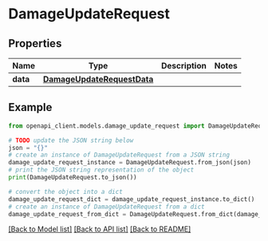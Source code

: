 # DamageUpdateRequest


## Properties

Name | Type | Description | Notes
------------ | ------------- | ------------- | -------------
**data** | [**DamageUpdateRequestData**](DamageUpdateRequestData.md) |  | 

## Example

```python
from openapi_client.models.damage_update_request import DamageUpdateRequest

# TODO update the JSON string below
json = "{}"
# create an instance of DamageUpdateRequest from a JSON string
damage_update_request_instance = DamageUpdateRequest.from_json(json)
# print the JSON string representation of the object
print(DamageUpdateRequest.to_json())

# convert the object into a dict
damage_update_request_dict = damage_update_request_instance.to_dict()
# create an instance of DamageUpdateRequest from a dict
damage_update_request_from_dict = DamageUpdateRequest.from_dict(damage_update_request_dict)
```
[[Back to Model list]](../README.md#documentation-for-models) [[Back to API list]](../README.md#documentation-for-api-endpoints) [[Back to README]](../README.md)


